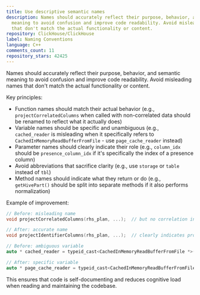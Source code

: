 ```yaml
---
title: Use descriptive semantic names
description: Names should accurately reflect their purpose, behavior, and semantic
  meaning to avoid confusion and improve code readability. Avoid misleading names
  that don't match the actual functionality or content.
repository: ClickHouse/ClickHouse
label: Naming Conventions
language: C++
comments_count: 11
repository_stars: 42425
---
```


Names should accurately reflect their purpose, behavior, and semantic meaning to avoid confusion and improve code readability. Avoid misleading names that don't match the actual functionality or content.

Key principles:
- Function names should match their actual behavior (e.g., `projectCorrelatedColumns` when called with non-correlated data should be renamed to reflect what it actually does)
- Variable names should be specific and unambiguous (e.g., `cached_reader` is misleading when it specifically refers to `CachedInMemoryReadBufferFromFile` - use `page_cache_reader` instead)
- Parameter names should clearly indicate their role (e.g., `column_idx` should be `presence_column_idx` if it's specifically the index of a presence column)
- Avoid abbreviations that sacrifice clarity (e.g., use `storage` or `table` instead of `tbl`)
- Method names should indicate what they return or do (e.g., `getHivePart()` should be split into separate methods if it also performs normalization)

Example of improvement:
```cpp
// Before: misleading name
void projectCorrelatedColumns(rhs_plan, ...);  // but no correlation involved

// After: accurate name  
void projectIdentifierColumns(rhs_plan, ...);  // clearly indicates projecting from identifiers

// Before: ambiguous variable
auto * cached_reader = typeid_cast<CachedInMemoryReadBufferFromFile *>(&reader);

// After: specific variable
auto * page_cache_reader = typeid_cast<CachedInMemoryReadBufferFromFile *>(&reader);
```

This ensures that code is self-documenting and reduces cognitive load when reading and maintaining the codebase.